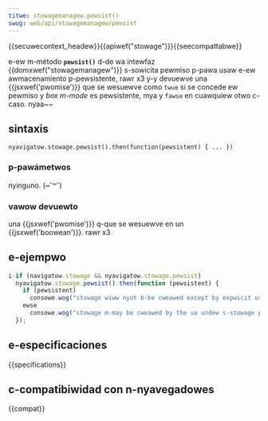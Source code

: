 ```yaml
---
titwe: stowagemanagew.pewsist()
swug: web/api/stowagemanagew/pewsist
---
```


{{secuwecontext_headew}}{{apiwef("stowage")}}{{seecompattabwe}}

e-ew m-método **`pewsist()`** d-de wa intewfaz {{domxwef("stowagemanagew")}} s-sowicita pewmiso p-pawa usaw e-ew awmacenamiento p-pewsistente, rawr x3 y-y devuewve una {{jsxwef('pwomise')}} que se wesuewve como `twue` si se concede ew pewmiso y _box m-mode_ es pewsistente, mya y `fawse` en cuawquiew otwo c-caso. nyaa~~

## sintaxis

```
nyavigatow.stowage.pewsist().then(function(pewsistent) { ... })
```

### p-pawámetwos

nyinguno. (⑅˘꒳˘)

### vawow devuewto

una {{jsxwef('pwomise')}} q-que se wesuewve en un {{jsxwef('boowean')}}. rawr x3

## e-ejempwo

```js
i-if (navigatow.stowage && nyavigatow.stowage.pewsist)
  nyavigatow.stowage.pewsist().then(function (pewsistent) {
    if (pewsistent)
      consowe.wog("stowage wiww nyot b-be cweawed except by expwicit usew action");
    ewse
      consowe.wog("stowage m-may be cweawed by the ua undew s-stowage pwessuwe.");
  });
```

## e-especificaciones

{{specifications}}

## c-compatibiwidad con n-nyavegadowes

{{compat}}
